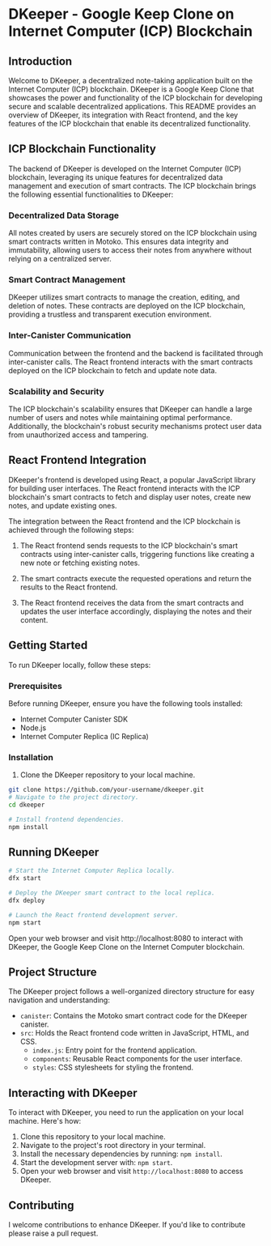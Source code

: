 # DKeeper - Google Keep Clone on Internet Computer (ICP) Blockchain

## Introduction

Welcome to DKeeper, a decentralized note-taking application built on the Internet Computer (ICP) blockchain. DKeeper is a Google Keep Clone that showcases the power and functionality of the ICP blockchain for developing secure and scalable decentralized applications. This README provides an overview of DKeeper, its integration with React frontend, and the key features of the ICP blockchain that enable its decentralized functionality.

## ICP Blockchain Functionality

The backend of DKeeper is developed on the Internet Computer (ICP) blockchain, leveraging its unique features for decentralized data management and execution of smart contracts. The ICP blockchain brings the following essential functionalities to DKeeper:

### Decentralized Data Storage

All notes created by users are securely stored on the ICP blockchain using smart contracts written in Motoko. This ensures data integrity and immutability, allowing users to access their notes from anywhere without relying on a centralized server.

### Smart Contract Management

DKeeper utilizes smart contracts to manage the creation, editing, and deletion of notes. These contracts are deployed on the ICP blockchain, providing a trustless and transparent execution environment.

### Inter-Canister Communication

Communication between the frontend and the backend is facilitated through inter-canister calls. The React frontend interacts with the smart contracts deployed on the ICP blockchain to fetch and update note data.

### Scalability and Security

The ICP blockchain's scalability ensures that DKeeper can handle a large number of users and notes while maintaining optimal performance. Additionally, the blockchain's robust security mechanisms protect user data from unauthorized access and tampering.

## React Frontend Integration

DKeeper's frontend is developed using React, a popular JavaScript library for building user interfaces. The React frontend interacts with the ICP blockchain's smart contracts to fetch and display user notes, create new notes, and update existing ones.

The integration between the React frontend and the ICP blockchain is achieved through the following steps:

1. The React frontend sends requests to the ICP blockchain's smart contracts using inter-canister calls, triggering functions like creating a new note or fetching existing notes.

2. The smart contracts execute the requested operations and return the results to the React frontend.

3. The React frontend receives the data from the smart contracts and updates the user interface accordingly, displaying the notes and their content.

## Getting Started

To run DKeeper locally, follow these steps:

### Prerequisites

Before running DKeeper, ensure you have the following tools installed:

- Internet Computer Canister SDK
- Node.js
- Internet Computer Replica (IC Replica)

### Installation

1. Clone the DKeeper repository to your local machine.

```bash
git clone https://github.com/your-username/dkeeper.git
# Navigate to the project directory.
cd dkeeper
```
```bash
# Install frontend dependencies.
npm install
```
## Running DKeeper
```bash
# Start the Internet Computer Replica locally.
dfx start
```
```bash
# Deploy the DKeeper smart contract to the local replica.
dfx deploy
```
```bash
# Launch the React frontend development server.
npm start
```
Open your web browser and visit http://localhost:8080 to interact with DKeeper, the Google Keep Clone on the Internet Computer blockchain.

## Project Structure

The DKeeper project follows a well-organized directory structure for easy navigation and understanding:

- `canister`: Contains the Motoko smart contract code for the DKeeper canister.
- `src`: Holds the React frontend code written in JavaScript, HTML, and CSS.
  - `index.js`: Entry point for the frontend application.
  - `components`: Reusable React components for the user interface.
  - `styles`: CSS stylesheets for styling the frontend.

## Interacting with DKeeper

To interact with DKeeper, you need to run the application on your local machine. Here's how:

1. Clone this repository to your local machine.
2. Navigate to the project's root directory in your terminal.
3. Install the necessary dependencies by running: `npm install`.
4. Start the development server with: `npm start`.
5. Open your web browser and visit `http://localhost:8080` to access DKeeper.

## Contributing

I welcome contributions to enhance DKeeper. If you'd like to contribute please raise a pull request.
